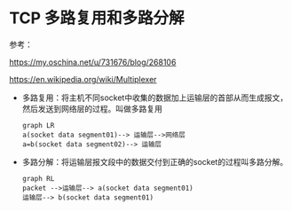 # TCP 多路复用和多路分解

参考：

https://my.oschina.net/u/731676/blog/268106

https://en.wikipedia.org/wiki/Multiplexer

- 多路复用：将主机不同socket中收集的数据加上运输层的首部从而生成报文，然后发送到网络层的过程。叫做多路复用

  ```mermaid
  graph LR
  a(socket data segment01)--> 运输层-->网络层
  a=b(socket data segment02)--> 运输层
  ```

  

- 多路分解：将运输层报文段中的数据交付到正确的socket的过程叫多路分解。

  ```mermaid
  graph RL
  packet -->运输层--> a(socket data segment01)
  运输层--> b(socket data segment01)
  ```

  


